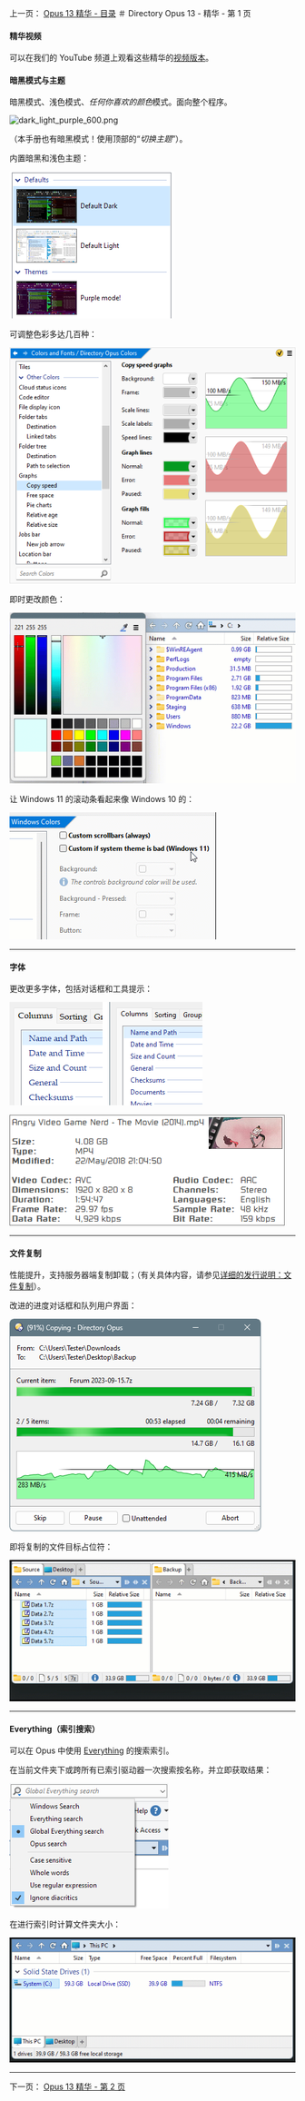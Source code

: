 上一页： [Opus 13 精华 - 目录](/Manual/release_history/opus13/README.zh.md) ＃ Directory Opus 13 - 精华 - 第 1 页

#### 精华视频

可以在我们的 YouTube 频道上观看这些精华的[视频版本](https://www.youtube.com/watch?v=K57m_Ogy8Lg)。

#### 暗黑模式与主题

暗黑模式、浅色模式、*任何你喜欢的颜色*模式。面向整个程序。

![dark_light_purple_600.png](/Manual/images/popup&gt;/media/13/dark_light_purple.png)

（本手册也有暗黑模式！使用顶部的“*切换主题*”）。

内置暗黑和浅色主题：

![](/Manual/images/release_history/def_themes.png)

可调整色彩多达几百种：

![](/Manual/images/release_history/color_prefs.png)

即时更改颜色：

![](/Manual/images/release_history/colorchanges.gif)

让 Windows 11 的滚动条看起来像 Windows 10 的：

![](/Manual/images/release_history/win11scrollbars.gif)

------------------------------------------------------------------------

#### 字体

更改更多字体，包括对话框和工具提示：

![](/Manual/images/release_history/dialog_font.png)

![](/Manual/images/release_history/video_infotip_rusqu.png)

------------------------------------------------------------------------

#### 文件复制

性能提升，支持服务器端复制卸载；（有关具体内容，请参见[详细的发行说明：文件复制](/Manual/release_history/opus13_detailed/file_copying.zh.md)）。

改进的进度对话框和队列用户界面：

![](/Manual/images/release_history/filecopy.png)

即将复制的文件目标占位符：

![](/Manual/images/release_history/copyghost.gif)

------------------------------------------------------------------------

#### Everything（索引搜索）

可以在 Opus 中使用 [Everything](https://www.voidtools.com/) 的搜索索引。

在当前文件夹下或跨所有已索引驱动器一次搜索按名称，并立即获取结果：

![](/Manual/images/release_history/everything_globalsearch.png)

在进行索引时计算文件夹大小：

![](/Manual/images/release_history/everything_foldersizes.gif)

------------------------------------------------------------------------

下一页： [Opus 13 精华 - 第 2 页](/Manual/release_history/opus13/page2.zh.md)